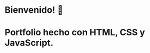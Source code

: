 # Bienvenido! 👋

# Portfolio hecho con HTML, CSS y JavaScript.

<!-- ![Desing Preview](images/portfolio-html-css-js.png) -->
